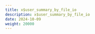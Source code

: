 ```yaml
---
title: x$user_summary_by_file_io
description: x$user_summary_by_file_io
date: 2024-10-09
weight: 20000
---
```

<style>
th, td {
  border: 1px solid rgb(190, 190, 190);
}
</style>
